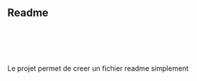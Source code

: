 <b><h2>Readme</h2></b><br><h3></h3><br><br>Le projet permet de creer un fichier readme simplement<br><br><br>